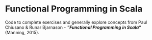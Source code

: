 Functional Programming in Scala
==========================================

Code to complete exercises and generally explore concepts from Paul Chiusano & Runar Bjarnason - ***"Functional Programming in Scala"*** (Manning, 2015).
